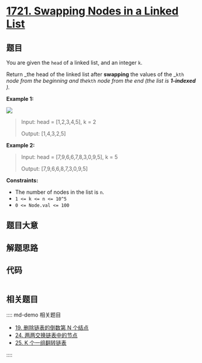 # [1721. Swapping Nodes in a Linked List](https://leetcode.com/problems/swapping-nodes-in-a-linked-list/)

## 题目

You are given the `head` of a linked list, and an integer `k`.

Return _the head of the linked list after **swapping** the values of the
_`kth` _node from the beginning and the_`kth` _node from the end (the list is
**1-indexed** )._

**Example 1:**

![](https://assets.leetcode.com/uploads/2020/09/21/linked1.jpg)

> Input: head = [1,2,3,4,5], k = 2
>
> Output: [1,4,3,2,5]

**Example 2:**

> Input: head = [7,9,6,6,7,8,3,0,9,5], k = 5
>
> Output: [7,9,6,6,8,7,3,0,9,5]

**Constraints:**

- The number of nodes in the list is `n`.
- `1 <= k <= n <= 10^5`
- `0 <= Node.val <= 100`

## 题目大意

## 解题思路

## 代码

```javascript

```

## 相关题目

:::: md-demo 相关题目

- [19. 删除链表的倒数第 N 个结点](./0019.md)
- [24. 两两交换链表中的节点](./0024.md)
- [25. K 个一组翻转链表](./0025.md)

::::
